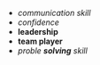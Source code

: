 - *communication skill*
- _confidence_
- **leadership**
- __team player__
- _proble **solving** skill_
